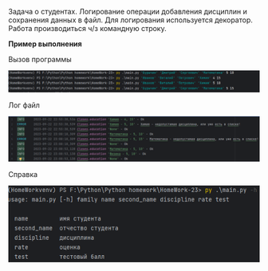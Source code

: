 Задача о студентах. Логирование операции добавления дисциплин и сохранения данных в файл. 
Для логирования используется декоратор. Работа производиться ч/з командную строку. 

**Пример выполнения**

Вызов программы

![img.png](img/img-1.png)

Лог файл

![img.png](img/img-2.png)

Справка 

![img_1.png](img/img-3.png)